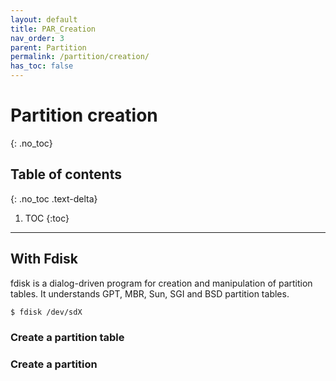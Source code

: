 ```yaml
---
layout: default
title: PAR_Creation
nav_order: 3
parent: Partition
permalink: /partition/creation/
has_toc: false
---
```


# Partition creation
{: .no_toc}

## Table of contents
{: .no_toc .text-delta}

1. TOC
{:toc}

---

## With Fdisk

fdisk is a dialog-driven program for creation and manipulation of partition tables. It understands GPT, MBR, Sun, SGI and BSD partition tables.

```bash
$ fdisk /dev/sdX
```

### Create a partition table

### Create a partition
